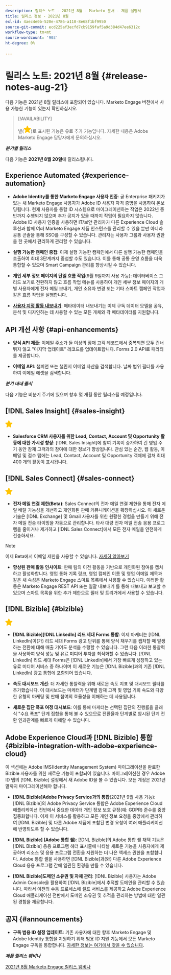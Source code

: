 ```yaml
---
description: 릴리스 노트 - 2021년 8월 - Marketo 문서 - 제품 설명서
title: 릴리스 정보 - 2021년 8월
exl-id: 4aec4e0b-520e-4786-a110-8e68f1bf9950
source-git-commit: ecd225af3ecfd7cb9159faf5a9d384d47ee6312c
workflow-type: tm+mt
source-wordcount: '903'
ht-degree: 0%

---
```


# 릴리스 노트: 2021년 8월 {#release-notes-aug-21}

다음 기능은 2021년 8월 릴리스에 포함되어 있습니다. Marketo Engage 버전에서 사용 가능한 기능이 있는지 확인하십시오.

>[!AVAILABILITY]
>
>별(![](assets/yellow-star.png))로 표시된 기능은 유료 추가 기능입니다. 자세한 내용은 Adobe Marketo Engage 담당자에게 문의하십시오.

**_분기별 릴리스_**

다음 기능은 **2021년 8월 20일**&#x200B;에 릴리스됩니다.

## Experience Automated {#experience-automation}

* **Adobe Identity를 통한 Marketo Engage 사용자 인증**: 곧 Enterprise 패키지가 있는 새 Marketo Engage 사용자가 Adobe ID 사용자 자격 증명을 사용하여 온보딩됩니다. 현재 사용자를 통합 ID 시스템으로 마이그레이션하는 작업은 2022년 중반까지 수행되지 않으며 추가 공지가 있을 때까지 작업이 필요하지 않습니다. Adobe ID 사용자 인증을 사용하면 IT/보안 관리자가 다른 Experience Cloud 솔루션과 함께 여러 Marketo Engage 제품 인스턴스를 관리할 수 있을 뿐만 아니라 공통 콘솔을 통해 SSO를 구성할 수 있습니다. 관리자는 사용자 그룹과 사용자 권한을 한 곳에서 편리하게 관리할 수 있습니다.

* **실행 가능한 캠페인 중첩**: 이제 실행 가능한 캠페인에서 다른 실행 가능한 캠페인을 호출하여 최대 3단계까지 중첩할 수도 있습니다. 이를 통해 공통 운영 흐름을 더욱 통합할 수 있으며 Smart Campaign 관리를 향상시킬 수 있습니다.

* **개인 세부 정보 페이지의 단일 흐름 작업**(9월 9일까지 사용 가능): 데이터베이스 그리드 보기로 전환하지 않고 흐름 작업 메뉴를 사용하여 개인 세부 정보 페이지의 개별 사용자에게 전자 메일 보내기, 개인 소유자 변경 또는 기타 스마트 캠페인 작업과 같은 흐름 작업을 실행합니다.

* **[사용자 지정 활동 내보내기](/help/marketo/product-docs/administration/marketo-custom-activities/custom-activity-metadata-export.md)**: 메타데이터 내보내기는 이제 구독 데이터 모델을 공유, 분석 및 디자인하는 데 사용할 수 있는 모든 개체와 각 메타데이터를 지원합니다.

## API 개선 사항 {#api-enhancements}

* **양식 API 제출**: 이메일 주소가 둘 이상의 잠재 고객 레코드에서 중복되면 모두 건너뛰지 않고 &quot;마지막 업데이트&quot; 레코드를 업데이트합니다. Forms 2.0 API로 패리티를 제공합니다.

* **이메일 API**: 챔피언 또는 챌린저 이메일 자산을 검색합니다. 날짜 범위 필터를 사용하여 이메일 에셋을 검색합니다.

**_분기 내내 출시_**

다음 기능은 비분기 주기에 있으며 향후 몇 개월 동안 릴리스될 예정입니다.

## [!DNL Sales Insight] {#sales-insight}

![(별)](assets/yellow-star.png)

* **Salesforce CRM 사용자를 위한 Lead, Contact, Account 및 Opportunity 활동에 대한 가시성 향상**: [!DNL Sales Insight]에 참여 기록이 증가하여 긴 영업 주기 동안 잠재 고객과의 참여에 대한 정보가 향상됩니다. 관심 있는 순간, 웹 활동, 이메일 및 점수 탭에는 Lead, Contact, Account 및 Opportunity 객체에 걸쳐 최대 400 개의 활동이 표시됩니다.

## [!DNL Sales Connect] {#sales-connect}

![(별)](assets/yellow-star.png)

* **전자 메일 연결 제한(Beta)**: Sales Connect의 전자 메일 연결 제한을 통해 전자 메일 배달 가능성을 개선하고 개인화된 판매 커뮤니케이션을 확장하십시오. 이 새로운 기술은 [!DNL Exchange] 및 Gmail 사용자를 위한 원활한 경험을 만들기 위해 전자 메일 전송 타이밍을 자동으로 관리합니다. 타사 대량 전자 메일 전송 응용 프로그램을 줄이거나 제거하고 [!DNL Sales Connect]에서 모든 전자 메일을 안전하게 전송하세요.

>[!NOTE]
>
>이제 Beta에서 이메일 제한을 사용할 수 있습니다. [자세히 알아보기](/help/marketo/product-docs/marketo-sales-connect/email/email-delivery/email-connection-throttling.md)

* **향상된 판매 활동 인사이트**: 판매 팀의 이전 활동을 기반으로 개인화된 참여를 캡처하고 활성화합니다. 영업 통화 기록 링크, 영업 캠페인 이름 및 영업 이메일 제목과 같은 새 속성은 Marketo Engage 스마트 목록에서 사용할 수 있습니다.  이러한 활동은 Marketo Engage REST API 또는 일괄 내보내기 를 통해 내보내고 보고할 수 있으며 스마트 목록을 위한 추가 제한으로 필터 및 트리거에서 사용할 수 있습니다.

## [!DNL Bizible] {#bizible}

![](assets/yellow-star.png)

* **[!DNL Bizible][!DNL LinkedIn] 리드 세대 Forms 통합**: 이제 마케터는 [!DNL LinkedIn]이(가) 리드 세대 Forms 광고 단위를 통해 양식 채우기를 캡처할 때 발생하는 전환에 대해 매출 기여도 분석을 수행할 수 있습니다. 그런 다음 이러한 통찰력을 사용하여 양식 성능 및 유료 미디어 투자를 최적화할 수 있습니다. [!DNL LinkedIn] 리드 세대 Forms은 [!DNL LinkedIn]에서 가장 빠르게 성장하고 있는 유료 미디어 서비스 중 하나이며 이 새로운 기능은 [!DNL Bizible]과의 기존 [!DNL LinkedIn] 광고 통합에 포함되어 있습니다. 
 
* **속도 대시보드 개선**: 더 자세한 통찰력을 위해 새로운 속도 지표 및 대시보드 필터를 추가했습니다. 이 대시보드는 마케터가 단계별 잠재 고객 및 영업 기회 속도와 다양한 유형의 마케팅 및 판매 참여의 효율성을 이해하는 데 사용됩니다.

* **새로운 집단 폭포 여정 대시보드**: 이를 통해 마케터는 선택된 집단의 진행률을 클래식 &quot;수요 폭포&quot; 단계 집합을 통해 볼 수 있으므로 전환율과 단계별로 암시된 단계 전환 인과관계를 빠르게 이해할 수 있습니다.

## Adobe Experience Cloud과 [!DNL Bizible] 통합 {#bizible-integration-with-adobe-experience-cloud}

이 섹션에는 Adobe IMS(Identity Management System) 마이그레이션을 완료한 Bizible 사용자를 위한 새로운 기능이 포함되어 있습니다. 마이그레이션한 경우 Adobe ID 탭의 [!DNL Bizible] 설정에서 새 Adobe ID을 볼 수 있습니다. 모든 계정은 2021년 말까지 마이그레이션해야 합니다.

* **[!DNL Bizible]Adobe Privacy Service과의 통합**(2021년 9월 사용 가능): [!DNL Bizible]의 Adobe Privacy Service 통합은 Adobe Experience Cloud 애플리케이션 전반에서 중요한 데이터 개인 정보 보호 규정(예: GDPR) 준수를 중앙 집중화합니다. 이제 이 서비스를 활용하고 모든 개인 정보 요청을 중앙에서 관리하여 [!DNL Bizible] 및 다른 Adobe 제품에 포함된 변경 요청이 여러 애플리케이션에 반영되도록 할 수 있습니다.

* **[!DNL Bizible] (Adobe 통합 쉘)**: [!DNL Bizible]의 Adobe 통합 쉘 채택 기능은 [!DNL Bizible] 응용 프로그램 헤더 표시줄에 나타날 새로운 기능을 사용자에게 제공하며 리소스 및 응용 프로그램 전환을 지원하는 더 나은 액세스 권한을 포함합니다. Adobe 통합 셸을 사용하면 [!DNL Bizible]과(와) 다른 Adobe Experience Cloud 응용 프로그램 간에 일관된 환경을 만들 수 있습니다.

* **[!DNL Bizible]도메인 소유권 및 자체 관리**: [!DNL Bizible] 사용자는 Adobe Admin Console을 활용하여 [!DNL Bizible]에서 추적할 도메인을 관리할 수 있습니다. 따라서 이전의 수동 프로세스에 셀프 서비스를 제공하고 Adobe Experience Cloud 애플리케이션 전반에서 도메인 소유권 및 추적을 관리하는 방법에 대한 일관된 경험을 제공합니다.

## 공지 {#announcements}

* **구독 범용 ID 설정 업데이트**: 기존 사용자에 대한 향후 Marketo Engage 및 Adobe Identity 통합을 지원하기 위해 범용 ID 지원 기능에서 모든 Marketo Engage 구독을 통합합니다. [자세한 정보는 여기에서 찾을 수 있습니다](/help/marketo/product-docs/administration/settings/using-a-universal-id-for-subscription-login.md).

**_제품 릴리스 웨비나_**

[2021년 8월 Marketo Engage 릴리스 웨비나](https://engage.marketo.com/August21_Release_Webinar.html)
